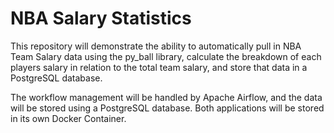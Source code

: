 # NBA Salary Statistics

This repository will demonstrate the ability to automatically pull in NBA Team Salary data using the py_ball library, calculate the breakdown of each players salary in relation to the total team salary, and store that data in a PostgreSQL database.

The workflow management will be handled by Apache Airflow, and the data will be stored using a PostgreSQL database. Both applications will be stored in its own Docker Container.
